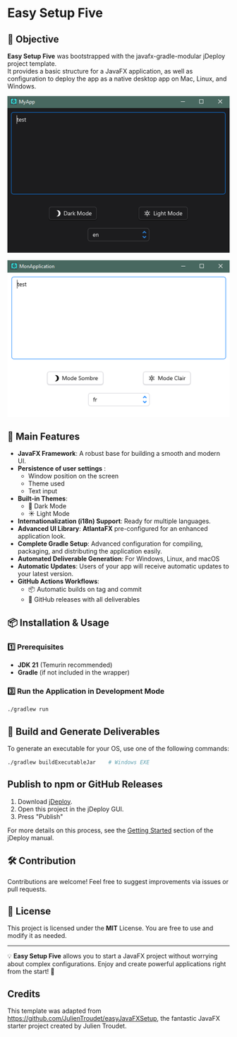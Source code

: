 # Easy Setup Five 

## 🎯 Objective
**Easy Setup Five** was bootstrapped with the javafx-gradle-modular jDeploy project template.  
It provides a basic structure for a JavaFX application, as well as configuration to deploy the app as a native desktop app on Mac, Linux, and Windows.

![img.png](images/img.png "screenshot")


![img_fr.png](images/img_fr.png "screenshot fr")
## 🚀 Main Features
- **JavaFX Framework**: A robust base for building a smooth and modern UI.
- **Persistence of user settings** : 
  - Window position on the screen
  - Theme used
  - Text input
- **Built-in Themes**:
    - 🌙 Dark Mode
    - ☀️ Light Mode
- **Internationalization (i18n) Support**: Ready for multiple languages.
- **Advanced UI Library**: **AtlantaFX** pre-configured for an enhanced application look.
- **Complete Gradle Setup**: Advanced configuration for compiling, packaging, and distributing the application easily.
- **Automated Deliverable Generation**: For Windows, Linux, and macOS
- **Automatic Updates**: Users of your app will receive automatic updates to your latest version.
- **GitHub Actions Workflows**:
    - 📦 Automatic builds on tag and commit
    - 🚀 GitHub releases with all deliverables

## 📦 Installation & Usage
### 1️⃣ Prerequisites
- **JDK 21** (Temurin recommended)
- **Gradle** (if not included in the wrapper)

### 3️⃣ Run the Application in Development Mode
```sh
./gradlew run
```

## 🔧 Build and Generate Deliverables
To generate an executable for your OS, use one of the following commands:
```sh
./gradlew buildExecutableJar    # Windows EXE
```

## Publish to npm or GitHub Releases

1. Download [jDeploy](https://github.com/shannah/jdeploy-desktop-gui/releases/tag/master).
2. Open this project in the jDeploy GUI.
3. Press "Publish"

For more details on this process, see the [Getting Started](https://www.jdeploy.com/docs/manual/#_getting_started) section of the jDeploy manual.

## 🛠️ Contribution
Contributions are welcome! Feel free to suggest improvements via issues or pull requests.

## 📄 License
This project is licensed under the **MIT** License. You are free to use and modify it as needed.

---
💡 **Easy Setup Five** allows you to start a JavaFX project without worrying about complex configurations. Enjoy and create powerful applications right from the start! 🚀

## Credits

This template was adapted from https://github.com/JulienTroudet/easyJavaFXSetup, the fantastic JavaFX starter project created by Julien Troudet.
